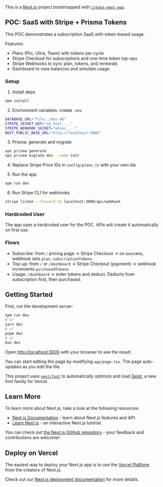 This is a [Next.js](https://nextjs.org) project bootstrapped with [`create-next-app`](https://nextjs.org/docs/app/api-reference/cli/create-next-app).

## POC: SaaS with Stripe + Prisma Tokens

This POC demonstrates a subscription SaaS with token-based usage.

Features:
- Plans (Pro, Ultra, Team) with tokens per cycle
- Stripe Checkout for subscriptions and one-time token top-ups
- Stripe Webhooks to sync plan, tokens, and renewals
- Dashboard to view balances and simulate usage

### Setup

1) Install deps
```bash
npm install
```

2) Environment variables: create `.env`
```bash
DATABASE_URL="file:./dev.db"
STRIPE_SECRET_KEY="sk_test_..."
STRIPE_WEBHOOK_SECRET="whsec_..."
NEXT_PUBLIC_BASE_URL="http://localhost:3000"
```

3) Prisma: generate and migrate
```bash
npx prisma generate
npx prisma migrate dev --name init
```

4) Replace Stripe Price IDs in `config/plans.ts` with your own ids

5) Run the app
```bash
npm run dev
```

6) Run Stripe CLI for webhooks
```bash
stripe listen --forward-to localhost:3000/api/webhook
```

### Hardcoded User

The app uses a hardcoded user for the POC. APIs will create it automatically on first use.

### Flows

- Subscribe: from `/` pricing page → Stripe Checkout → on success, webhook sets `plan`, `subscriptionTokens`.
- Top-up: from `/` or `/dashboard` → Stripe Checkout (payment) → webhook increments `purchasedTokens`.
- Usage: `/dashboard` → enter tokens and deduct. Deducts from subscription first, then purchased.

## Getting Started

First, run the development server:

```bash
npm run dev
# or
yarn dev
# or
pnpm dev
# or
bun dev
```

Open [http://localhost:3000](http://localhost:3000) with your browser to see the result.

You can start editing the page by modifying `app/page.tsx`. The page auto-updates as you edit the file.

This project uses [`next/font`](https://nextjs.org/docs/app/building-your-application/optimizing/fonts) to automatically optimize and load [Geist](https://vercel.com/font), a new font family for Vercel.

## Learn More

To learn more about Next.js, take a look at the following resources:

- [Next.js Documentation](https://nextjs.org/docs) - learn about Next.js features and API.
- [Learn Next.js](https://nextjs.org/learn) - an interactive Next.js tutorial.

You can check out [the Next.js GitHub repository](https://github.com/vercel/next.js) - your feedback and contributions are welcome!

## Deploy on Vercel

The easiest way to deploy your Next.js app is to use the [Vercel Platform](https://vercel.com/new?utm_medium=default-template&filter=next.js&utm_source=create-next-app&utm_campaign=create-next-app-readme) from the creators of Next.js.

Check out our [Next.js deployment documentation](https://nextjs.org/docs/app/building-your-application/deploying) for more details.
